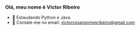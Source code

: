 ### Olá, meu nome é Victor Ribeiro

- 🌱 Estaudando Python e Java.
- 💬 Contate-me no email: victorcesargomesribeiro@gmail.com
